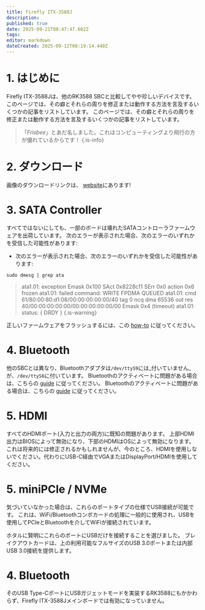 ```yaml
---
title: Firefly ITX-3588J
description:
published: true
date: 2025-09-21T08:47:47.682Z
tags:
editor: markdown
dateCreated: 2025-09-12T08:19:14.440Z
---
```


# 1. はじめに

Firefly ITX-3588Jは、他のRK3588 SBCと比較してやや珍しいデバイスです。 このページでは、その癖とそれらの周りを修正または動作する方法を言及するいくつかの記事をリストしています。 このページでは、その癖とそれらの周りを修正または動作する方法を言及するいくつかの記事をリストしています。

> 「_Frisbee_」とあだ名しました。これはコンピューティングより飛行の方が優れているからです！
> {.is-info}

# 2. ダウンロード

画像のダウンロードリンクは、 [website](https://bredos.org/download.html)にあります!

# 3. SATA Controller

すべてではないにしても、一部のボードは壊れたSATAコントローラファームウェアを出荷しています。
次のエラーが表示された場合、次のエラーのいずれかを受信した可能性があります:

- 次のエラーが表示された場合、次のエラーのいずれかを受信した可能性があります:

```
sudo dmesg | grep ata
```

> ata1.01: exception Emask 0x100 SAct 0x8228c11 SErr 0x0 action 0x6 frozen
> ata1.01: failed command: WRITE FPDMA QUEUED
> ata1.01: cmd 61/80:00:80:d1:08/00:00:00:00:00/40 tag 0 ncq dma 65536 out
> res 40/00:00:00:00:00/00:00:00:00:00/00 Emask 0x4 (timeout)
> ata1.01: status: { DRDY }
> {.is-warning}

正しいファームウェアをフラッシュするには、この [how-to](/itx-3588j/sata-firmware-fix) に従ってください。

# 4. Bluetooth

他のSBCとは異なり、Bluetoothアダプタは`/dev/ttyS9`には_付いていません_が、`/dev/ttyS6`に付いています。 Bluetoothのアクティベートに問題がある場合は、こちらの [guide](/en/itx-3588j/Bluetooth-Fix) に従ってください。 Bluetoothのアクティベートに問題がある場合は、こちらの [guide](/itx-3588j/Bluetooth-Fix) に従ってください。

# 5. HDMI

すべてのHDMIポート(入力と出力の両方)に既知の問題があります。 上部HDMI出力はBIOSによって無効になり、下部のHDMIはOSによって無効になります。 これは将来的には修正されるかもしれませんが、今のところ、HDMIを使用しないでください。代わりにUSB-C経由でVGAまたはDisplayPort/HDMIを使用してください。

# 5. miniPCIe / NVMe

気づいていなかった場合は、これらのポートタイプの仕様でUSB接続が可能です。 これは、WiFi/Bluetoothコンボカードの処理に一般的に使用され、USBを使用してPCIeとBluetoothを介してWiFiが接続されています。

ホタルに賢明にこれらのポートにUSBだけを接続することを選びました。 ブレイクアウトカードは、上の利用可能なフルサイズのUSB 3.0ポートまたは内部USB 3.0接続を提供します。

# 4. Bluetooth

そのUSB Type-CポートにUSBガジェットモードを実装するRK3588にもかかわらず、Firefly ITX-3588Jメインボードでは有効になっていません。